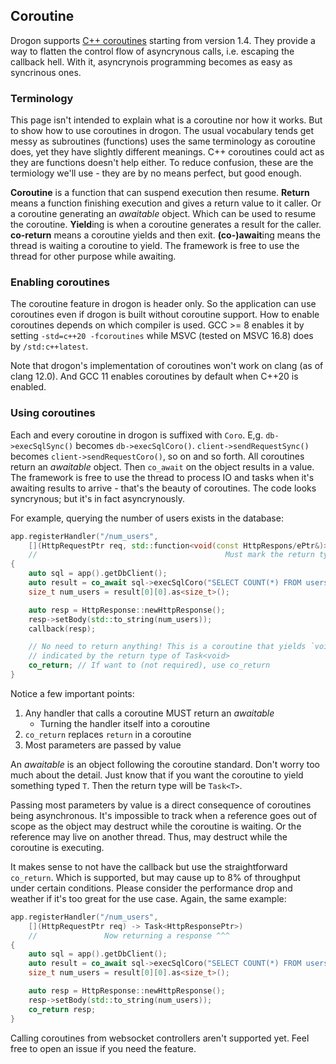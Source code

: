 ## Coroutine

Drogon supports [C++ coroutines][1] starting from version 1.4. They provide a way to flatten the control flow of asyncrynous calls, i.e. escaping the callback hell. With it, asyncrynois programming becomes as easy as syncrinous ones.

### Terminology

This page isn't intended to explain what is a coroutine nor how it works. But to show how to use coroutines in drogon. The usual vocabulary tends get messy as subroutines (functions) uses the same terminology as coroutine does, yet they have slightly different meanings. C++ coroutines could act as they are functions doesn't help either. To reduce confusion, these are the termiology we'll use - they are by no means perfect, but good enough.

**Coroutine** is a function that can suspend execution then resume.
**Return** means a function finishing execution and gives a return value to it caller. Or a coroutine generating an _awaitable_ object. Which can be used to resume the coroutine.
**Yield**ing is when a coroutine generates a result for the caller.
**co-return** means a coroutine yields and then exit.
**(co-)await**ing means the thread is waiting a coroutine to yield. The framework is free to use the thread for other purpose while awaiting.

### Enabling coroutines

The coroutine feature in drogon is header only. So the application can use coroutines even if drogon is built without coroutine support. How to enable coroutines depends on which compiler is used. GCC >= 8 enables it by setting `-std=c++20 -fcoroutines` while MSVC (tested on MSVC 16.8) does by `/std:c++latest`.

Note that drogon's implementation of coroutines won't work on clang (as of clang 12.0). And GCC 11 enables coroutines by default when C++20 is enabled.

### Using coroutines

Each and every coroutine in drogon is suffixed with `Coro`. E,g. `db->execSqlSync()` becomes `db->execSqlCoro()`. `client->sendRequestSync()`  becomes `client->sendRequestCoro()`, so on and so forth. All coroutines return an _awaitable_ object. Then `co_await` on the object results in a value. The framework is free to use the thread to process IO and tasks when it's awaiting results to arrive - that's the beauty of coroutines. The code looks syncrynous; but it's in fact asyncrynously.

For example, querying the number of users exists in the database:

```c++
app.registerHandler("/num_users",
    [](HttpRequestPtr req, std::function<void(const HttpRespons/ePtr&)> callback) -> Task<>)
    //                                          Must mark the return type as an _awaitable_ ^^^
{
    auto sql = app().getDbClient();
    auto result = co_await sql->execSqlCoro("SELECT COUNT(*) FROM users;");
    size_t num_users = result[0][0].as<size_t>();

    auto resp = HttpResponse::newHttpResponse();
    resp->setBody(std::to_string(num_users));
    callback(resp);

    // No need to return anything! This is a coroutine that yields `void`. Which is
    // indicated by the return type of Task<void>
    co_return; // If want to (not required), use co_return
}
```

Notice a few important points:
 1. Any handler that calls a coroutine MUST return an _awaitable_
    * Turning the handler itself into a coroutine
 2. `co_return` replaces `return` in a coroutine
 3. Most parameters are passed by value

An _awaitable_ is an object following the coroutine standard. Don't worry too much about the detail. Just know that if you want the coroutine to yield something typed `T`. Then the return type will be `Task<T>`.

Passing most parameters by value is a direct consequence of coroutines being asynchronous. It's impossible to track when a reference goes out of scope as the object may destruct while the coroutine is waiting. Or the reference may live on another thread. Thus, may destruct while the coroutine is executing.

It makes sense to not have the callback but use the straightforward `co_return`. Which is supported, but may cause up to 8% of throughput under certain conditions. Please consider the performance drop and weather if it's too great for the use case. Again, the same example:

```c++
app.registerHandler("/num_users",
    [](HttpRequestPtr req) -> Task<HttpResponsePtr>)
    //               Now returning a response ^^^
{
    auto sql = app().getDbClient();
    auto result = co_await sql->execSqlCoro("SELECT COUNT(*) FROM users;");
    size_t num_users = result[0][0].as<size_t>();

    auto resp = HttpResponse::newHttpResponse();
    resp->setBody(std::to_string(num_users));
    co_return resp;
}
```

Calling coroutines from websocket controllers aren't supported yet. Feel free to open an issue if you need the feature.

[1]: https://en.cppreference.com/w/cpp/language/coroutines

